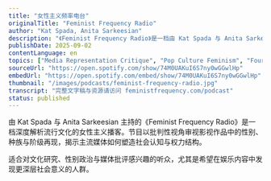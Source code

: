 ```yaml
---
title: "女性主义频率电台"
originalTitle: "Feminist Frequency Radio"
author: "Kat Spada, Anita Sarkeesian"
description: "《Feminist Frequency Radio》是一档由 Kat Spada 与 Anita Sarkeesian 主持的播客，专注于从女性主义视角批判流行文化。节目每周探讨电影、电视剧与电子游戏中的性别表现、权力结构与社会隐喻，内容涵盖从好莱坞大片到冷门经典。主持人常邀请嘉宾共同分析作品中的性别刻板印象、种族与阶级问题，并结合时事与文化趋势展开深度对话。节目风格犀利、知识密度高，深受媒体研究者与女性主义社群喜爱，评分高达 4.8（101 条评论）。"
publishDate: 2025-09-02
contentLanguage: en
topics: ["Media Representation Critique", "Pop Culture Feminism", "Fourth Wave Feminism"]
sourceUrl: "https://open.spotify.com/show/74M0UAKuI6S7ny0wGGwlHp"
embedUrl: "https://open.spotify.com/embed/show/74M0UAKuI6S7ny0wGGwlHp"
thumbnail: "/images/podcasts/feminist-frequency-radio.jpg"
transcript: "完整文字稿与资源请访问 feministfrequency.com/podcast"
status: published
---
```


由 Kat Spada 与 Anita Sarkeesian 主持的《Feminist Frequency Radio》是一档深度解析流行文化的女性主义播客。节目以批判性视角审视影视作品中的性别、种族与阶级再现，揭示主流媒体如何塑造社会认知与权力结构。

适合对文化研究、性别政治与媒体批评感兴趣的听众，尤其是希望在娱乐内容中发现更深层社会意义的人群。
